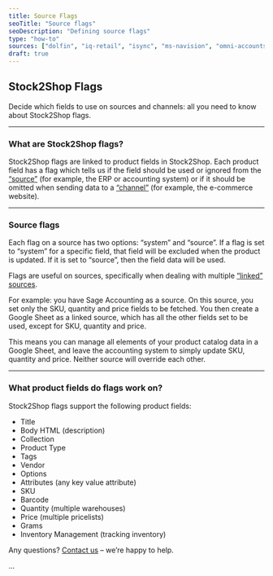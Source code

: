 ```yaml
---
title: Source Flags
seoTitle: "Source flags"
seoDescription: "Defining source flags"
type: "how-to"
sources: ["dolfin", "iq-retail", "isync", "ms-navision", "omni-accounts", "pastel-partner", "sage-50cloud-pastel-xpress", "sage-200-evolution", "sage-300cloud", "sage-business-cloud-financials", "sage-evolution", "sage-one", "sage-pastel-evolution", "sap", "syspro" ]
draft: true
---
```


## Stock2Shop Flags
Decide which fields to use on sources and channels: all you need to know about Stock2Shop flags.

---
### What are Stock2Shop flags?
Stock2Shop flags are linked to product fields in Stock2Shop.
Each product field has a flag which tells us if the field should be used or ignored from the [“source”](/help/how-to/sources/) (for example, the ERP or accounting system) or if it should be omitted when sending data to a [“channel”](/help/how-to/channels/) (for example, the e-commerce website).

---
### Source flags
Each flag on a source has two options: “system” and “source”. If a flag is set to “system” for a specific field, that field will be excluded when the product is updated. If it is set to “source”, then the field data will be used.

Flags are useful on sources, specifically when dealing with multiple [“linked” sources](/help/how-to/sources/linked-sources/).

For example: you have Sage Accounting as a source. On this source, you set only the SKU, quantity and price fields to be fetched. You then create a Google Sheet as a linked source, which has all the other fields set to be used, except for SKU, quantity and price.

This means you can manage all elements of your product catalog data in a Google Sheet, and leave the accounting system to simply update SKU, quantity and price. Neither source will override each other.

---
### What product fields do flags work on?
Stock2Shop flags support the following product fields:

- Title
- Body HTML (description)
- Collection
- Product Type
- Tags
- Vendor
- Options
- Attributes (any key value attribute)
- SKU
- Barcode
- Quantity (multiple warehouses)
- Price (multiple pricelists)
- Grams
- Inventory Management (tracking inventory)

Any questions? [Contact us](/contact-us/) – we’re happy to help.

...
